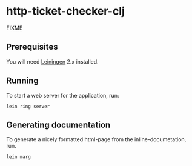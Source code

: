 # http-ticket-checker-clj

FIXME

## Prerequisites

You will need [Leiningen][1] 2.x installed.

[1]: https://github.com/technomancy/leiningen

## Running

To start a web server for the application, run:

    lein ring server

## Generating documentation

To generate a nicely formatted html-page from the inline-documetation, run.

    lein marg

